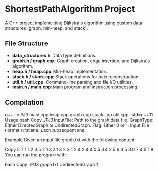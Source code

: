 # ShortestPathAlgorithm Project

A C++ project implementing Dijkstra's algorithm using custom data structures (graph, min-heap, and stack).

## File Structure
- **data_structures.h**: Data type definitions.
- **graph.h / graph.cpp**: Graph creation, edge insertion, and Dijkstra's algorithm.
- **heap.h / heap.cpp**: Min-heap implementation.
- **stack.h / stack.cpp**: Stack operations for path reconstruction.
- **util.h / util.cpp**: Command-line parsing and file I/O utilities.
- **main.h / main.cpp**: Main program and instruction processing.

## Compilation
g++ -o PJ3 main.cpp heap.cpp graph.cpp stack.cpp util.cpp -std=c++11
Usage
bash
Copy
./PJ3 <InputFile> <GraphType> <Flag>
InputFile: Path to the graph data file.
GraphType: Either DirectedGraph or UndirectedGraph.
Flag: Either 0 or 1.
Input File Format
First line: <numVertices> <numEdges>
Each subsequent line: <EdgeIndex> <VertexU> <VertexV> <Weight>

Example
Given an input file graph.txt with the following content:

Copy
5 7
1 1 2 3.5
2 1 3 2.1
3 2 3 1.2
4 2 4 4.0
5 3 4 2.5
6 3 5 3.0
7 4 5 1.8
You can run the program with:

bash
Copy
./PJ3 graph.txt UndirectedGraph 1
